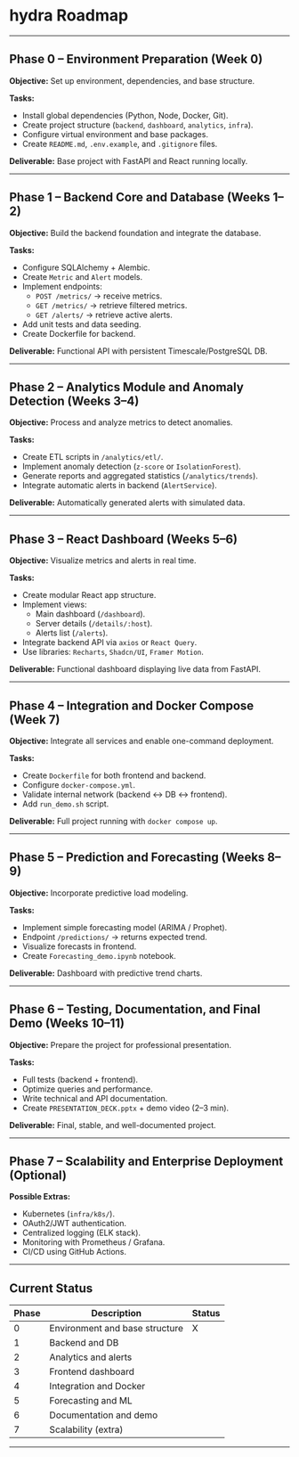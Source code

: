 # hydra Roadmap

---

## Phase 0 – Environment Preparation (Week 0)

**Objective:** Set up environment, dependencies, and base structure.

**Tasks:**
- Install global dependencies (Python, Node, Docker, Git).
- Create project structure (`backend`, `dashboard`, `analytics`, `infra`).
- Configure virtual environment and base packages.
- Create `README.md`, `.env.example`, and `.gitignore` files.

**Deliverable:** Base project with FastAPI and React running locally.

---

## Phase 1 – Backend Core and Database (Weeks 1–2)

**Objective:** Build the backend foundation and integrate the database.

**Tasks:**
- Configure SQLAlchemy + Alembic.
- Create `Metric` and `Alert` models.
- Implement endpoints:
  - `POST /metrics/` → receive metrics.
  - `GET /metrics/` → retrieve filtered metrics.
  - `GET /alerts/` → retrieve active alerts.
- Add unit tests and data seeding.
- Create Dockerfile for backend.

**Deliverable:** Functional API with persistent Timescale/PostgreSQL DB.

---

## Phase 2 – Analytics Module and Anomaly Detection (Weeks 3–4)

**Objective:** Process and analyze metrics to detect anomalies.

**Tasks:**
- Create ETL scripts in `/analytics/etl/`.
- Implement anomaly detection (`z-score` or `IsolationForest`).
- Generate reports and aggregated statistics (`/analytics/trends`).
- Integrate automatic alerts in backend (`AlertService`).

**Deliverable:** Automatically generated alerts with simulated data.

---

## Phase 3 – React Dashboard (Weeks 5–6)

**Objective:** Visualize metrics and alerts in real time.

**Tasks:**
- Create modular React app structure.
- Implement views:
  - Main dashboard (`/dashboard`).
  - Server details (`/details/:host`).
  - Alerts list (`/alerts`).
- Integrate backend API via `axios` or `React Query`.
- Use libraries: `Recharts`, `Shadcn/UI`, `Framer Motion`.

**Deliverable:** Functional dashboard displaying live data from FastAPI.

---

## Phase 4 – Integration and Docker Compose (Week 7)

**Objective:** Integrate all services and enable one-command deployment.

**Tasks:**
- Create `Dockerfile` for both frontend and backend.
- Configure `docker-compose.yml`.
- Validate internal network (backend ↔ DB ↔ frontend).
- Add `run_demo.sh` script.

**Deliverable:** Full project running with `docker compose up`.

---

## Phase 5 – Prediction and Forecasting (Weeks 8–9)

**Objective:** Incorporate predictive load modeling.

**Tasks:**
- Implement simple forecasting model (ARIMA / Prophet).
- Endpoint `/predictions/` → returns expected trend.
- Visualize forecasts in frontend.
- Create `Forecasting_demo.ipynb` notebook.

**Deliverable:** Dashboard with predictive trend charts.

---

## Phase 6 – Testing, Documentation, and Final Demo (Weeks 10–11)

**Objective:** Prepare the project for professional presentation.

**Tasks:**
- Full tests (backend + frontend).
- Optimize queries and performance.
- Write technical and API documentation.
- Create `PRESENTATION_DECK.pptx` + demo video (2–3 min).

**Deliverable:** Final, stable, and well-documented project.

---

## Phase 7 – Scalability and Enterprise Deployment (Optional)

**Possible Extras:**
- Kubernetes (`infra/k8s/`).
- OAuth2/JWT authentication.
- Centralized logging (ELK stack).
- Monitoring with Prometheus / Grafana.
- CI/CD using GitHub Actions.

---

## Current Status

| Phase | Description | Status |
|-------|--------------|--------|
| 0 | Environment and base structure | X |
| 1 | Backend and DB |  |
| 2 | Analytics and alerts |  |
| 3 | Frontend dashboard |  |
| 4 | Integration and Docker |  |
| 5 | Forecasting and ML |  |
| 6 | Documentation and demo |  |
| 7 | Scalability (extra) |   |

---
